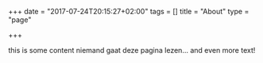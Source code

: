 +++
date = "2017-07-24T20:15:27+02:00"
tags = []
title = "About"
type = "page"

+++


this is some content
niemand gaat deze pagina lezen...
and even more text!
